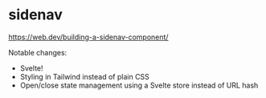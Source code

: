 # sidenav

https://web.dev/building-a-sidenav-component/

Notable changes:

- Svelte!
- Styling in Tailwind instead of plain CSS
- Open/close state management using a Svelte store instead of URL hash
